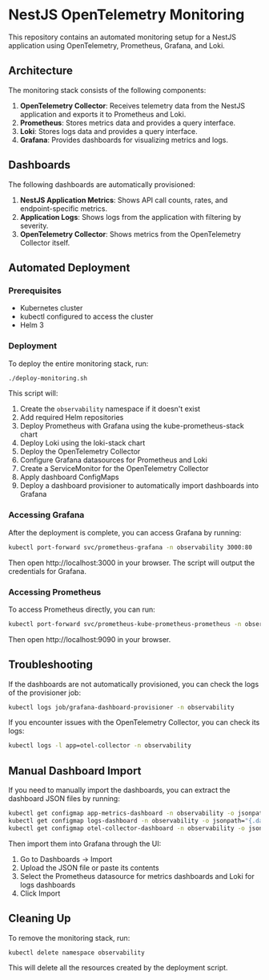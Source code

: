 # NestJS OpenTelemetry Monitoring

This repository contains an automated monitoring setup for a NestJS application using OpenTelemetry, Prometheus, Grafana, and Loki.

## Architecture

The monitoring stack consists of the following components:

1. **OpenTelemetry Collector**: Receives telemetry data from the NestJS application and exports it to Prometheus and Loki.
2. **Prometheus**: Stores metrics data and provides a query interface.
3. **Loki**: Stores logs data and provides a query interface.
4. **Grafana**: Provides dashboards for visualizing metrics and logs.

## Dashboards

The following dashboards are automatically provisioned:

1. **NestJS Application Metrics**: Shows API call counts, rates, and endpoint-specific metrics.
2. **Application Logs**: Shows logs from the application with filtering by severity.
3. **OpenTelemetry Collector**: Shows metrics from the OpenTelemetry Collector itself.

## Automated Deployment

### Prerequisites

- Kubernetes cluster
- kubectl configured to access the cluster
- Helm 3

### Deployment

To deploy the entire monitoring stack, run:

```bash
./deploy-monitoring.sh
```

This script will:

1. Create the `observability` namespace if it doesn't exist
2. Add required Helm repositories
3. Deploy Prometheus with Grafana using the kube-prometheus-stack chart
4. Deploy Loki using the loki-stack chart
5. Deploy the OpenTelemetry Collector
6. Configure Grafana datasources for Prometheus and Loki
7. Create a ServiceMonitor for the OpenTelemetry Collector
8. Apply dashboard ConfigMaps
9. Deploy a dashboard provisioner to automatically import dashboards into Grafana

### Accessing Grafana

After the deployment is complete, you can access Grafana by running:

```bash
kubectl port-forward svc/prometheus-grafana -n observability 3000:80
```

Then open http://localhost:3000 in your browser. The script will output the credentials for Grafana.

### Accessing Prometheus

To access Prometheus directly, you can run:

```bash
kubectl port-forward svc/prometheus-kube-prometheus-prometheus -n observability 9090:9090
```

Then open http://localhost:9090 in your browser.

## Troubleshooting

If the dashboards are not automatically provisioned, you can check the logs of the provisioner job:

```bash
kubectl logs job/grafana-dashboard-provisioner -n observability
```

If you encounter issues with the OpenTelemetry Collector, you can check its logs:

```bash
kubectl logs -l app=otel-collector -n observability
```

## Manual Dashboard Import

If you need to manually import the dashboards, you can extract the dashboard JSON files by running:

```bash
kubectl get configmap app-metrics-dashboard -n observability -o jsonpath="{.data['app-metrics-dashboard\.json']}" > app-metrics.json
kubectl get configmap logs-dashboard -n observability -o jsonpath="{.data['logs-dashboard\.json']}" > logs-dashboard.json
kubectl get configmap otel-collector-dashboard -n observability -o jsonpath="{.data['otel-collector-dashboard\.json']}" > otel-collector-dashboard.json
```

Then import them into Grafana through the UI:

1. Go to Dashboards → Import
2. Upload the JSON file or paste its contents
3. Select the Prometheus datasource for metrics dashboards and Loki for logs dashboards
4. Click Import

## Cleaning Up

To remove the monitoring stack, run:

```bash
kubectl delete namespace observability
```

This will delete all the resources created by the deployment script. 